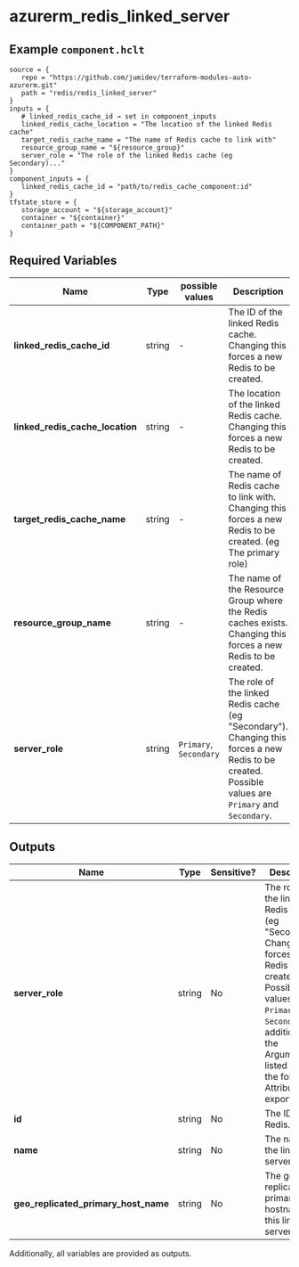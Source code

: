 # azurerm_redis_linked_server



## Example `component.hclt`

```hcl
source = {
   repo = "https://github.com/jumidev/terraform-modules-auto-azurerm.git"   
   path = "redis/redis_linked_server"   
}
inputs = {
   # linked_redis_cache_id → set in component_inputs
   linked_redis_cache_location = "The location of the linked Redis cache"   
   target_redis_cache_name = "The name of Redis cache to link with"   
   resource_group_name = "${resource_group}"   
   server_role = "The role of the linked Redis cache (eg Secondary)..."   
}
component_inputs = {
   linked_redis_cache_id = "path/to/redis_cache_component:id"   
}
tfstate_store = {
   storage_account = "${storage_account}"   
   container = "${container}"   
   container_path = "${COMPONENT_PATH}"   
}
```

## Required Variables

| Name | Type |  possible values |  Description |
| ---- | --------- |  ----------- | ----------- |
| **linked_redis_cache_id** | string |  -  |  The ID of the linked Redis cache. Changing this forces a new Redis to be created. | 
| **linked_redis_cache_location** | string |  -  |  The location of the linked Redis cache. Changing this forces a new Redis to be created. | 
| **target_redis_cache_name** | string |  -  |  The name of Redis cache to link with. Changing this forces a new Redis to be created. (eg The primary role) | 
| **resource_group_name** | string |  -  |  The name of the Resource Group where the Redis caches exists. Changing this forces a new Redis to be created. | 
| **server_role** | string |  `Primary`, `Secondary`  |  The role of the linked Redis cache (eg "Secondary"). Changing this forces a new Redis to be created. Possible values are `Primary` and `Secondary`. | 



## Outputs

| Name | Type | Sensitive? | Description |
| ---- | ---- | --------- | --------- |
| **server_role** | string | No  | The role of the linked Redis cache (eg "Secondary"). Changing this forces a new Redis to be created. Possible values are `Primary` and `Secondary`. In addition to the Arguments listed above - the following Attributes are exported: | 
| **id** | string | No  | The ID of the Redis. | 
| **name** | string | No  | The name of the linked server. | 
| **geo_replicated_primary_host_name** | string | No  | The geo-replicated primary hostname for this linked server. | 

Additionally, all variables are provided as outputs.
